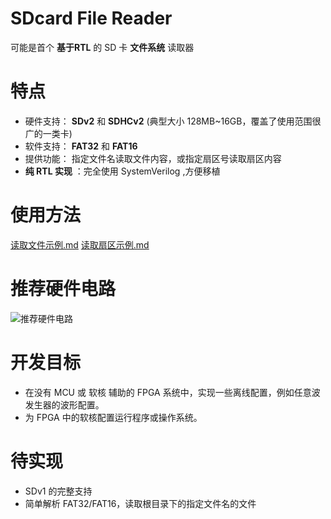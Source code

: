 SDcard File Reader
===========================
可能是首个 **基于RTL** 的 SD 卡 **文件系统** 读取器

# 特点
* 硬件支持： **SDv2** 和 **SDHCv2** (典型大小 128MB~16GB，覆盖了使用范围很广的一类卡)
* 软件支持： **FAT32** 和 **FAT16**
* 提供功能： 指定文件名读取文件内容，或指定扇区号读取扇区内容
* **纯 RTL 实现** ：完全使用 SystemVerilog ,方便移植

# 使用方法
[读取文件示例.md](https://github.com/WangXuan95/sdcard-reader/blob/master/examples/ReadFile/ "读取文件示例.md")
[读取扇区示例.md](https://github.com/WangXuan95/sdcard-reader/blob/master/examples/ReadSector/ "读取扇区示例.md")

# 推荐硬件电路

![推荐硬件电路](https://github.com/WangXuan95/sdcard-reader/blob/master/doc/sch.png)

# 开发目标
* 在没有 MCU 或 软核 辅助的 FPGA 系统中，实现一些离线配置，例如任意波发生器的波形配置。
* 为 FPGA 中的软核配置运行程序或操作系统。

# 待实现
* SDv1 的完整支持
* 简单解析 FAT32/FAT16，读取根目录下的指定文件名的文件
